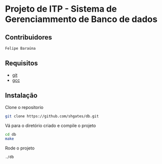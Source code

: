 # Projeto de ITP - Sistema de Gerenciammento de Banco de dados

## Contribuidores
`Felipe Baraúna`

## Requisitos
- [git](https://git-scm.com/) 
- [gcc](https://gcc.gnu.org/)

## Instalação

Clone o repositorio
```bash
git clone https://github.com/shgates/db.git
```

Vá para o diretório criado e compile o projeto
```bash
cd db
make
```

Rode o projeto
```bash
./db
```

